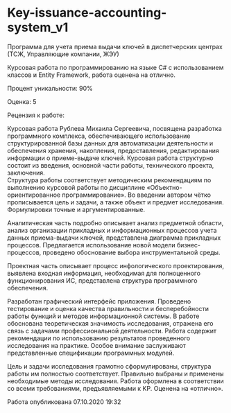 # Key-issuance-accounting-system_v1
<p>Программа для учета приема выдачи ключей в диспетчерских центрах (ТСЖ, Управляющие компании, ЖЭУ)</p>

<p>Курсовая работа по программированию на языке C# с использованием классов и Entity Framework, работа оценена на отлично.</p>

<p>Процент уникальности: 90%</p>

<p>Оценка: 5</p>

<p>Рецензия к работе:</p>
<p>Курсовая работа Рублева Михаила Сергеевича, посвящена разработка программного комплекса, обеспечивающего использование структурированной базы данных для автоматизации деятельности и обеспечения хранения, накопления, предоставления, редактирования информации о приеме-выдаче ключей. Курсовая работа структурно состоит из введения, основной части работы, технического проекта, заключения. <br>Структура работы соответствует методическим рекомендациям по выполнению курсовой работы по дисциплине «Объектно-ориентированное программирование». Во введении автором чётко прописывается цель и задачи, а также объект и предмет исследования. Формулировки точные и аргументированные.</p><p> Аналитическая часть подробно описывает анализ предметной области, анализ организации прикладных и информационных процессов учета данных приема-выдачи ключей, представлена диаграмма прикладных процессов. Предлагается использование новой модели бизнес-процессов, проведено обоснование выбора инструментальной среды.</p> <p>Проектная часть описывает процесс инфологического проектирования, выявлена входная информация, необходимая для полноценного функционирования ИС, представлена структура программного обеспечения. </p><p>Разработан графический интерфейс приложения. Проведено тестирование и оценка качества правильности и бесперебойности работы функций и методов информационной системы. В работе обоснована теоретическая значимость исследования, отражена его связь с задачами профессиональной деятельности. Работа содержит рекомендации по использованию результатов проведенного исследования на практике. Особое внимание заслуживают представленные спецификации программных модулей. <p>Цель и задачи исследования грамотно сформулированы, структура работы им полностью соответствует. Правильно выбраны и применены необходимые методы исследования. Работа оформлена в соответствии со всеми требованиями, предъявляемыми к КР. Оценена на «отлично».</p>

<p>Работа опубликована 07.10.2020 19:32</p>
